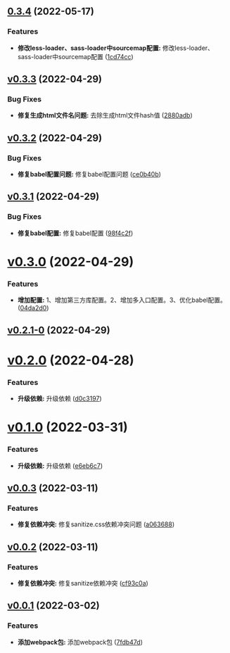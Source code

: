 ## [0.3.4](https://github.com/qinshixixing/ebullience/compare/webpack/v0.3.3...webpack/0.3.4) (2022-05-17)


### Features

* **修改less-loader、sass-loader中sourcemap配置:** 修改less-loader、sass-loader中sourcemap配置 ([1cd74cc](https://github.com/qinshixixing/ebullience/commit/1cd74cc4b313120f4c8618ae1c945bf91d0fe9bd))



## [v0.3.3](https://github.com/qinshixixing/ebullience/compare/webpack/v0.3.2...webpack/v0.3.3) (2022-04-29)


### Bug Fixes

* **修复生成html文件名问题:** 去除生成html文件hash值 ([2880adb](https://github.com/qinshixixing/ebullience/commit/2880adba7b35f3a7af1fc88bbdf98f25fbe8234b))



## [v0.3.2](https://github.com/qinshixixing/ebullience/compare/webpack/v0.3.1...webpack/v0.3.2) (2022-04-29)


### Bug Fixes

* **修复babel配置问题:** 修复babel配置问题 ([ce0b40b](https://github.com/qinshixixing/ebullience/commit/ce0b40b5d8216e91c7e5bb754449df2240ba38c4))



## [v0.3.1](https://github.com/qinshixixing/ebullience/compare/webpack/v0.3.0...webpack/v0.3.1) (2022-04-29)


### Bug Fixes

* **修复babel配置:** 修复babel配置 ([98f4c2f](https://github.com/qinshixixing/ebullience/commit/98f4c2fe4f7373a25961e2d603bf921c57188afb))



# [v0.3.0](https://github.com/qinshixixing/ebullience/compare/webpack/v0.2.1-0...webpack/v0.3.0) (2022-04-29)


### Features

* **增加配置:** 1、增加第三方库配置。2、增加多入口配置。3、优化babel配置。 ([04da2d0](https://github.com/qinshixixing/ebullience/commit/04da2d02c214f5c657d8f645f269cb33f1b369c9))



## [v0.2.1-0](https://github.com/qinshixixing/ebullience/compare/webpack/v0.2.0...webpack/v0.2.1-0) (2022-04-29)



# [v0.2.0](https://github.com/qinshixixing/ebullience/compare/webpack/v0.1.0...webpack/v0.2.0) (2022-04-28)


### Features

* **升级依赖:** 升级依赖 ([d0c3197](https://github.com/qinshixixing/ebullience/commit/d0c31975fae3ad9d617e4d8840cb952c3a38e67d))



# [v0.1.0](https://github.com/qinshixixing/ebullience/compare/webpack/v0.0.3...webpack/v0.1.0) (2022-03-31)


### Features

* **升级依赖:** 升级依赖 ([e6eb6c7](https://github.com/qinshixixing/ebullience/commit/e6eb6c72c3f3500a5849a50bf72634ff9ecd0711))



## [v0.0.3](https://github.com/qinshixixing/ebullience/compare/webpack/v0.0.2...webpack/v0.0.3) (2022-03-11)


### Features

* **修复依赖冲突:** 修复sanitize.css依赖冲突问题 ([a063688](https://github.com/qinshixixing/ebullience/commit/a063688d388cf05fff2fa200c36232237899f2dc))



## [v0.0.2](https://github.com/qinshixixing/ebullience/compare/webpack/v0.0.1...webpack/v0.0.2) (2022-03-11)


### Features

* **修复依赖冲突:** 修复sanitize依赖冲突 ([cf93c0a](https://github.com/qinshixixing/ebullience/commit/cf93c0a185986ba3c621d719f27eaf6a5e34f6b0))



## [v0.0.1](https://github.com/qinshixixing/ebullience/compare/7fdb47d345b899dae417ca8a7db1bac346253bcc...webpack/v0.0.1) (2022-03-02)


### Features

* **添加webpack包:** 添加webpack包 ([7fdb47d](https://github.com/qinshixixing/ebullience/commit/7fdb47d345b899dae417ca8a7db1bac346253bcc))



